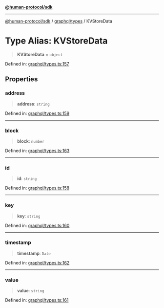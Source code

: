 [**@human-protocol/sdk**](../../../README.md)

***

[@human-protocol/sdk](../../../modules.md) / [graphql/types](../README.md) / KVStoreData

# Type Alias: KVStoreData

> **KVStoreData** = `object`

Defined in: [graphql/types.ts:157](https://github.com/humanprotocol/human-protocol/blob/e2535128eb5f5be411c1a30e3ae041b00d889adf/packages/sdk/typescript/human-protocol-sdk/src/graphql/types.ts#L157)

## Properties

### address

> **address**: `string`

Defined in: [graphql/types.ts:159](https://github.com/humanprotocol/human-protocol/blob/e2535128eb5f5be411c1a30e3ae041b00d889adf/packages/sdk/typescript/human-protocol-sdk/src/graphql/types.ts#L159)

***

### block

> **block**: `number`

Defined in: [graphql/types.ts:163](https://github.com/humanprotocol/human-protocol/blob/e2535128eb5f5be411c1a30e3ae041b00d889adf/packages/sdk/typescript/human-protocol-sdk/src/graphql/types.ts#L163)

***

### id

> **id**: `string`

Defined in: [graphql/types.ts:158](https://github.com/humanprotocol/human-protocol/blob/e2535128eb5f5be411c1a30e3ae041b00d889adf/packages/sdk/typescript/human-protocol-sdk/src/graphql/types.ts#L158)

***

### key

> **key**: `string`

Defined in: [graphql/types.ts:160](https://github.com/humanprotocol/human-protocol/blob/e2535128eb5f5be411c1a30e3ae041b00d889adf/packages/sdk/typescript/human-protocol-sdk/src/graphql/types.ts#L160)

***

### timestamp

> **timestamp**: `Date`

Defined in: [graphql/types.ts:162](https://github.com/humanprotocol/human-protocol/blob/e2535128eb5f5be411c1a30e3ae041b00d889adf/packages/sdk/typescript/human-protocol-sdk/src/graphql/types.ts#L162)

***

### value

> **value**: `string`

Defined in: [graphql/types.ts:161](https://github.com/humanprotocol/human-protocol/blob/e2535128eb5f5be411c1a30e3ae041b00d889adf/packages/sdk/typescript/human-protocol-sdk/src/graphql/types.ts#L161)
